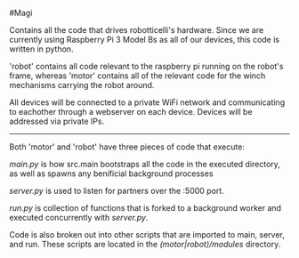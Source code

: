 #Magi

Contains all the code that drives robotticelli's hardware.
Since we are currently using Raspberry Pi 3 Model Bs as all
of our devices, this code is written in python.

'robot' contains all code relevant to the raspberry pi running
on the robot's frame, whereas 'motor' contains all of the
relevant code for the winch mechanisms carrying the robot around.

All devices will be connected to a private WiFi network and
communicating to eachother through a webserver on each device.
Devices will be addressed via private IPs.

----

Both 'motor' and 'robot' have three pieces of code that execute:

*main.py* is how src.main bootstraps all the code in the executed directory,
as well as spawns any benificial background processes

*server.py* is used to listen for partners over the :5000 port.

*run.py* is collection of functions that is forked to a
background worker and executed concurrently with *server.py*.

Code is also broken out into other scripts that are imported to
main, server, and run. These scripts are located in the
*(motor|robot)/modules* directory.

